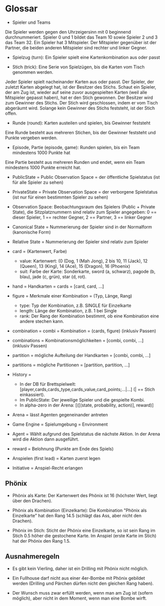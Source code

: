 Glossar
========

- Spieler und Teams

Die Spieler werden gegen den Uhrzeigersinn mit 0 beginnend durchnummeriert. Spieler 0 und 1 bildet das Team 10 sowie
Spieler 2 und 3 das Team 32. Ein Spieler hat 3 Mitspieler. Der Mitspieler gegenüber ist der Partner, die beiden anderen 
Mitspieler sind rechter und linker Gegner.

- Spielzug (turn): Ein Spieler spielt eine Kartenkombination aus oder passt

- Stich (trick): Eine Serie von Spielzügen, bis die Karten vom Tisch genommen werden. 

Jeder Spieler spielt nacheinander Karten aus oder passt. Der Spieler, der zuletzt Karten abgelegt hat, ist der Besitzer 
des Stichs. Schaut ein Spieler, der am Zug ist, wieder auf seine zuvor ausgespielten Karten (weil alle Mitspieler 
gepasst haben), hat er den Stich gewonnen. Der Besitzer wird zum Gewinner des Stichs. Der Stich wird geschlossen, indem
er vom Tisch abgeräumt wird. Solange kein Gewinner des Stichs feststeht, ist der Stich offen. 

- Runde (round): Karten austeilen und spielen, bis Gewinner feststeht

Eine Runde besteht aus mehreren Stichen, bis der Gewinner feststeht und Punkte vergeben werden. 

- Episode, Partie (episode, game): Runden spielen, bis ein Team mindestens 1000 Punkte hat 

Eine Partie besteht aus mehreren Runden und endet, wenn ein Team mindestens 1000 Punkte erreicht hat.

- PublicState = Public Observation Space = der öffentliche Spielstatus (ist für alle Spieler zu sehen)

- PrivateState = Private Observation Space = der verborgene Spielstatus (ist nur für einen bestimmten Spieler zu sehen)
 
- Observation Space: Beobachtungsraum des Spielers (Public + Private State), die Sitzplatznummern sind relativ zum Spieler angegeben:
  0 == dieser Spieler, 1 == rechter Gegner, 2 == Partner, 3 == linker Gegner

- Canonical State = Nummerierung der Spieler sind in der Normalform (kanonische Form)

- Relative State = Nummerierung der Spieler sind relativ zum Spieler 

- card = (Kartenwert, Farbe)
    - value: Kartenwert: (0 (Dog, 1 (Mah Jong), 2 bis 10, 11 (Jack), 12 (Queen), 13 (King), 14 (Ace), 15 (Dragon), 16 (Phoenix)
    - suit: Farbe der Karte: Sonderkarte, sword (a, schwarz), pagode (b, blau), jade (c, grün), star (d, rot).
  
- hand = Handkarten = cards = [card, card, ...]
 
- figure = Merkmale einer Kombination = (Typ, Länge, Rang)
    - type: Typ der Kombination, z.B. SINGLE für Einzelkarte
    - length: Länge der Kombination, z.B. 1 bei Single
    - rank: Der Rang der Kombination bestimmt, ob eine Kombination eine andere stechen kann.
 
- combination = combi = Kombination = (cards, figure) (inklusiv Passen)
  
- combinations = Kombinationsmöglichkeiten = [combi, combi, ...] (inklusiv Passen)
 
- partition = mögliche Aufteilung der Handkarten = [combi, combi, ...]

- partitions = mögliche Partitionen = [partition, partition, ...]

- History = 
  - In der DB für Brettspielwelt: [player,cards,cards_type,cards_value,card_points;...|...] (| == Stich einkassiert). 
  - Im PublicState: Der jeweilige Spieler und die gespielte Kombi.
  - In alpha-zero in der Arena: [([(state, probability, action)], reward)] 

- Arena = lässt Agenten gegeneinander antreten
 
- Game Engine = Spielumgebung = Environment

- Agent = Wählt aufgrund des Spielstatus die nächste Aktion. In der Arena wird die Aktion dann ausgeführt.

- reward = Belohnung (Punkte am Ende des Spiels)

- Anspielen (first lead) = Karten zuerst legen 

- Initiative = Anspiel-Recht erlangen
  

## Phönix

- Phönix als Karte: 
  Der Kartenwert des Phönix ist 16 (höchster Wert, liegt über den Drachen).

- Phönix als Kombination (Einzelkarte):
  Die Kombination "Phönix als Einzelkarte" hat den Rang 14.5 (schlägt das Ass, aber nicht den Drachen).

- Phönix im Stich:
  Sticht der Phönix eine Einzelkarte, so ist sein Rang im Stich 0.5 höher die gestochene Karte. 
  Im Anspiel (erste Karte im Stich) hat der Phönix den Rang 1.5.


## Ausnahmeregeln
 
- Es gibt kein Vierling, daher ist ein Drilling mit Phönix nicht möglich.

- Ein Fullhouse darf nicht aus einer 4er-Bombe mit Phönix gebildet werden (Drilling und Pärchen dürfen nicht den gleichen Rang haben).

- Der Wunsch muss zwar erfüllt werden, wenn man am Zug ist (sofern möglich), aber nicht in dem Moment, wenn man eine Bombe wirft.
